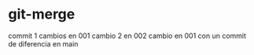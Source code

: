 # git-merge
commit 1
cambios en 001
cambio 2 en 002
cambio en 001 con un commit de diferencia en main